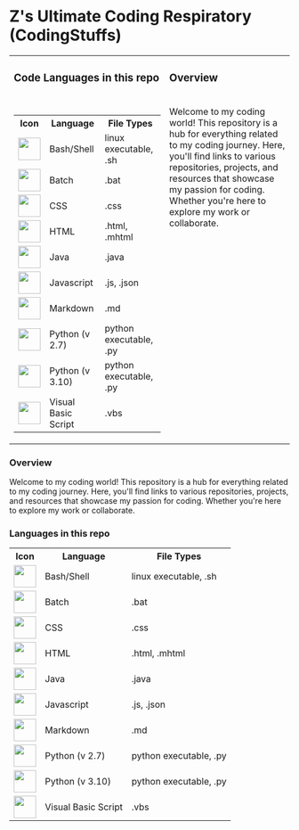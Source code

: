 # Z's Ultimate Coding Respiratory (CodingStuffs)

<table border="0">
  <tr>
    <td>
      <h3>Code Languages in this repo</h3><br>
      <table>
        <tr>
          <th>Icon</th>
          <th>Language</th>
          <th>File Types</th>
        </tr>
        <tr>
          <td><img src="https://skillicons.dev/icons?i=bash" height="40"/></td>
          <td>Bash/Shell</td>
          <td>linux executable, .sh</td>
        </tr>
        <tr>
          <td><img src="https://skillicons.dev/icons?i=bash" height="40"/></td>
          <td>Batch</td>
          <td>.bat</td>
        </tr>
        <tr>
          <td><img src="https://skillicons.dev/icons?i=css" height="40"/></td>
          <td>CSS</td>
          <td>.css</td>
        </tr>
        <tr>
          <td><img src="https://skillicons.dev/icons?i=html" height="40"/></td>
          <td>HTML</td>
          <td>.html, .mhtml</td>
        </tr>
        <tr>
          <td><img src="https://skillicons.dev/icons?i=java" height="40"/></td>
          <td>Java</td>
          <td>.java</td>
        </tr>
        <tr>
          <td><img src="https://skillicons.dev/icons?i=js" height="40"/></td>
          <td>Javascript</td>
          <td>.js, .json</td>
        </tr>
        <tr>
          <td><img src="https://skillicons.dev/icons?i=md" height="40"/></td>
          <td>Markdown</td>
          <td>.md</td>
        </tr>
        <tr>
          <td><img src="https://skillicons.dev/icons?i=py" height="40"/></td>
          <td>Python (v 2.7)</td>
          <td>python executable, .py</td>
        </tr>
        <tr>
          <td><img src="https://skillicons.dev/icons?i=py" height="40"/></td>
          <td>Python (v 3.10)</td>
          <td>python executable, .py</td>
        </tr>
        <tr>
          <td><img src="https://skillicons.dev/icons?i=visualstudio" height="40"/></td>
          <td>Visual Basic Script</td>
          <td>.vbs</td>
        </tr>
      </table>
    </td>
    <td valign="top">
      <h3>Overview</h3><br>
      <span>Welcome to my coding world! This repository is a hub for everything related to my coding journey. Here, you'll find links to various repositories, projects, and resources that showcase my passion for coding. Whether you're here to explore my work or collaborate.</span>
    </td>
  </tr>
</table>

### Overview
Welcome to my coding world! This repository is a hub for everything related to my coding journey. Here, you'll find links to various repositories, projects, and resources that showcase my passion for coding. Whether you're here to explore my work or collaborate.

### Languages in this repo
<table>
  <tr>
    <th>Icon</th>
    <th>Language</th>
    <th>File Types</th>
  </tr>
  <tr>
    <td><img src="https://skillicons.dev/icons?i=bash" height="40"/></td>
    <td>Bash/Shell</td>
    <td>linux executable, .sh</td>
  </tr>
  <tr>
    <td><img src="https://skillicons.dev/icons?i=bash" height="40"/></td>
    <td>Batch</td>
    <td>.bat</td>
  </tr>
  <tr>
    <td><img src="https://skillicons.dev/icons?i=css" height="40"/></td>
    <td>CSS</td>
    <td>.css</td>
  </tr>
  <tr>
    <td><img src="https://skillicons.dev/icons?i=html" height="40"/></td>
    <td>HTML</td>
    <td>.html, .mhtml</td>
  </tr>
  <tr>
    <td><img src="https://skillicons.dev/icons?i=java" height="40"/></td>
    <td>Java</td>
    <td>.java</td>
  </tr>
  <tr>
    <td><img src="https://skillicons.dev/icons?i=js" height="40"/></td>
    <td>Javascript</td>
    <td>.js, .json</td>
  </tr>
  <tr>
    <td><img src="https://skillicons.dev/icons?i=md" height="40"/></td>
    <td>Markdown</td>
    <td>.md</td>
  </tr>
  <tr>
    <td><img src="https://skillicons.dev/icons?i=py" height="40"/></td>
    <td>Python (v 2.7)</td>
    <td>python executable, .py</td>
  </tr>
  <tr>
    <td><img src="https://skillicons.dev/icons?i=py" height="40"/></td>
    <td>Python (v 3.10)</td>
    <td>python executable, .py</td>
  </tr>
  <tr>
    <td><img src="https://skillicons.dev/icons?i=visualstudio" height="40"/></td>
    <td>Visual Basic Script</td>
    <td>.vbs</td>
  </tr>
</table>
